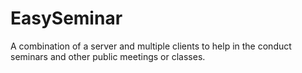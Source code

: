 # EasySeminar
A combination of a server and multiple clients to help in the conduct seminars and other public meetings or classes.
